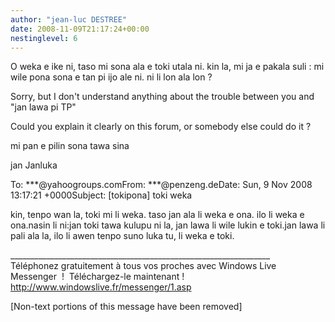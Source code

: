 ```yaml
---
author: "jean-luc DESTREE"
date: 2008-11-09T21:17:24+00:00
nestinglevel: 6
---
```

O weka e ike ni, taso mi sona ala e toki utala ni. kin la, mi ja e pakala suli : mi wile pona sona e tan pi ijo ale ni. ni li lon ala lon ?  
  
Sorry, but I don't understand anything about the trouble between you and "jan lawa pi TP"  
  
Could you explain it clearly on this forum, or somebody else could do it ?  
  
mi pan e pilin sona tawa sina  
  
jan Janluka  
  
  
  
To: \*\*\*@yahoogroups.comFrom: \*\*\*@penzeng.deDate: Sun, 9 Nov 2008 13:17:21 +0000Subject: \[tokipona\] toki weka  
  
  
  
kin, tenpo wan la, toki mi li weka. taso jan ala li weka e ona. ilo li weka e ona.nasin li ni:jan toki tawa kulupu ni la, jan lawa li wile lukin e toki.jan lawa li pali ala la, ilo li awen tenpo suno luka tu, li weka e toki.  
  
  
  
  
  
\_\_\_\_\_\_\_\_\_\_\_\_\_\_\_\_\_\_\_\_\_\_\_\_\_\_\_\_\_\_\_\_\_\_\_\_\_\_\_\_\_\_\_\_\_\_\_\_\_\_\_\_\_\_\_\_\_\_\_\_\_\_\_\_\_  
Téléphonez gratuitement à tous vos proches avec Windows Live Messenger  !  Téléchargez-le maintenant !  
http://www.windowslive.fr/messenger/1.asp  
  
\[Non-text portions of this message have been removed\]